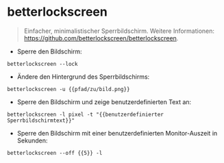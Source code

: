 # betterlockscreen

> Einfacher, minimalistischer Sperrbildschirm.
> Weitere Informationen: <https://github.com/betterlockscreen/betterlockscreen>.

- Sperre den Bildschirm:

`betterlockscreen --lock`

- Ändere den Hintergrund des Sperrbildschirms:

`betterlockscreen -u {{pfad/zu/bild.png}}`

- Sperre den Bildschirm und zeige benutzerdefinierten Text an:

`betterlockscreen -l pixel -t "{{benutzerdefinierter Sperrbildschirmtext}}"`

- Sperre den Bildschirm mit einer benutzerdefinierten Monitor-Auszeit in Sekunden:

`betterlockscreen --off {{5}} -l`
